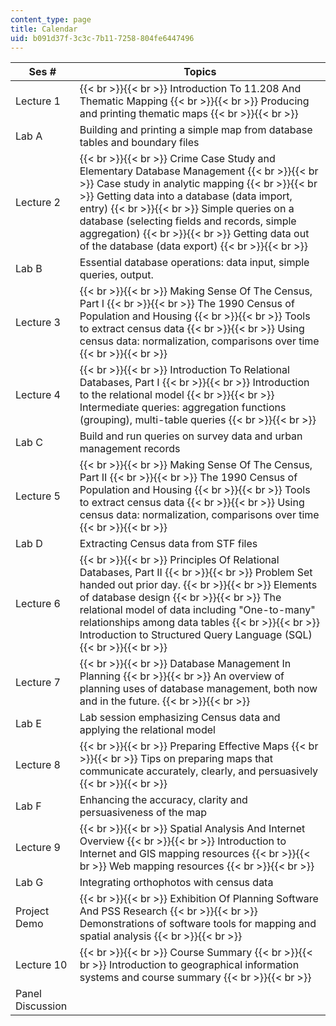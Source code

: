 ```yaml
---
content_type: page
title: Calendar
uid: b091d37f-3c3c-7b11-7258-804fe6447496
---
```


| Ses # | Topics |
| --- | --- |
| Lecture 1 |  {{< br >}}{{< br >}} Introduction To 11.208 And Thematic Mapping {{< br >}}{{< br >}} Producing and printing thematic maps {{< br >}}{{< br >}}  |
| Lab A | Building and printing a simple map from database tables and boundary files |
| Lecture 2 |  {{< br >}}{{< br >}} Crime Case Study and Elementary Database Management {{< br >}}{{< br >}} Case study in analytic mapping {{< br >}}{{< br >}} Getting data into a database (data import, entry) {{< br >}}{{< br >}} Simple queries on a database (selecting fields and records, simple aggregation) {{< br >}}{{< br >}} Getting data out of the database (data export) {{< br >}}{{< br >}}  |
| Lab B | Essential database operations: data input, simple queries, output. |
| Lecture 3 |  {{< br >}}{{< br >}} Making Sense Of The Census, Part I {{< br >}}{{< br >}} The 1990 Census of Population and Housing {{< br >}}{{< br >}} Tools to extract census data {{< br >}}{{< br >}} Using census data: normalization, comparisons over time {{< br >}}{{< br >}}  |
| Lecture 4 |  {{< br >}}{{< br >}} Introduction To Relational Databases, Part I {{< br >}}{{< br >}} Introduction to the relational model {{< br >}}{{< br >}} Intermediate queries: aggregation functions (grouping), multi-table queries {{< br >}}{{< br >}}  |
| Lab C | Build and run queries on survey data and urban management records |
| Lecture 5 |  {{< br >}}{{< br >}} Making Sense Of The Census, Part II {{< br >}}{{< br >}} The 1990 Census of Population and Housing {{< br >}}{{< br >}} Tools to extract census data {{< br >}}{{< br >}} Using census data: normalization, comparisons over time {{< br >}}{{< br >}}  |
| Lab D | Extracting Census data from STF files |
| Lecture 6 |  {{< br >}}{{< br >}} Principles Of Relational Databases, Part II {{< br >}}{{< br >}} Problem Set handed out prior day. {{< br >}}{{< br >}} Elements of database design {{< br >}}{{< br >}} The relational model of data including "One-to-many" relationships among data tables {{< br >}}{{< br >}} Introduction to Structured Query Language (SQL) {{< br >}}{{< br >}}  |
| Lecture 7 |  {{< br >}}{{< br >}} Database Management In Planning {{< br >}}{{< br >}} An overview of planning uses of database management, both now and in the future. {{< br >}}{{< br >}}  |
| Lab E | Lab session emphasizing Census data and applying the relational model |
| Lecture 8 |  {{< br >}}{{< br >}} Preparing Effective Maps {{< br >}}{{< br >}} Tips on preparing maps that communicate accurately, clearly, and persuasively {{< br >}}{{< br >}}  |
| Lab F | Enhancing the accuracy, clarity and persuasiveness of the map |
| Lecture 9 |  {{< br >}}{{< br >}} Spatial Analysis And Internet Overview {{< br >}}{{< br >}} Introduction to Internet and GIS mapping resources {{< br >}}{{< br >}} Web mapping resources {{< br >}}{{< br >}}  |
| Lab G | Integrating orthophotos with census data |
| Project Demo |  {{< br >}}{{< br >}} Exhibition Of Planning Software And PSS Research {{< br >}}{{< br >}} Demonstrations of software tools for mapping and spatial analysis {{< br >}}{{< br >}}  |
| Lecture 10 |  {{< br >}}{{< br >}} Course Summary {{< br >}}{{< br >}} Introduction to geographical information systems and course summary {{< br >}}{{< br >}}  |
| Panel Discussion |